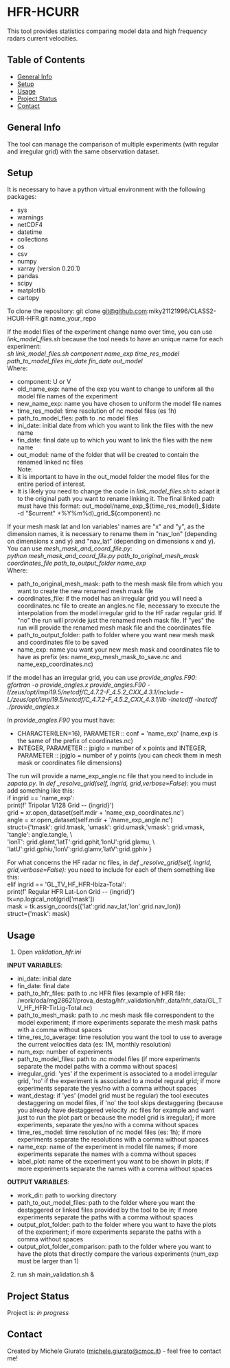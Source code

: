 # HFR-HCURR
This tool provides statistics comparing model data and high frequency radars current velocities.

## Table of Contents
* [General Info](#general-info)
* [Setup](#setup)
* [Usage](#usage)
* [Project Status](#project-status)
* [Contact](#contact)

## General Info
The tool can manage the comparison of multiple experiments (with regular and irregular grid) with the same observation dataset.

## Setup
It is necessary to have a python virtual environment with the following packages:  
* sys  
* warnings  
* netCDF4  
* datetime  
* collections  
* os  
* csv  
* numpy  
* xarray (version 0.20.1)
* pandas  
* scipy  
* matplotlib  
* cartopy  

To clone the repository: git clone git@github.com:miky21121996/CLASS2-HCUR-HFR.git name_your_repo

If the model files of the experiment change name over time, you can use *link_model_files.sh* because the tool needs to have an unique name for each experiment:  
*sh link_model_files.sh component name_exp time_res_model path_to_model_files ini_date fin_date out_model*  
Where:  
* component: U or V
* old_name_exp: name of the exp you want to change to uniform all the model file names of the experiment  
* new_name_exp: name you have chosen to uniform the model file names
* time_res_model: time resolution of nc model files (es 1h)  
* path_to_model_fles: path to .nc model files  
* ini_date: initial date from which you want to link the files with the new name
* fin_date: final date up to which you want to link the files with the new name
* out_model: name of the folder that will be created to contain the renamed linked nc files  
Note:
* it is important to have in the out_model folder the model files for the entire period of interest.  
* It is likely you need to change the code in *link_model_files.sh* to adapt it to the original path you want to rename linking it. The final linked path must have this format: out_model/name_exp_${time_res_model}_$(date -d "$current" +%Y%m%d)_grid_${component}.nc

If your mesh mask lat and lon variables' names are "x" and "y", as the dimension names, it is necessary to rename them in "nav_lon" (depending on dimensions x and y) and "nav_lat" (depending on dimensions x and y). You can use *mesh_mask_and_coord_file.py*:  
*python mesh_mask_and_coord_file.py path_to_original_mesh_mask coordinates_file path_to_output_folder name_exp*  
Where:  
* path_to_original_mesh_mask: path to the mesh mask file from which you want to create the new renamed mesh mask file
* coordinates_file: if the model has an irregular grid you will need a coordinates.nc file to create an angles.nc file, necessary to execute the interpolation from the model irregular grid to the HF radar regular grid. If "no" the run will provide just the renamed mesh mask file. If "yes" the run will provide the renamed mesh mask file and the coordinates file
* path_to_output_folder: path to folder where you want new mesh mask and coordinates file to be saved
* name_exp: name you want your new mesh mask and coordinates file to have as prefix (es: name_exp_mesh_mask_to_save.nc and name_exp_coordinates.nc)

If the model has an irregular grid, you can use *provide_angles.F90*:  
*gfortran -o provide_angles.x provide_angles.F90 -I/zeus/opt/impi19.5/netcdf/C_4.7.2-F_4.5.2_CXX_4.3.1/include -L/zeus/opt/impi19.5/netcdf/C_4.7.2-F_4.5.2_CXX_4.3.1/lib -lnetcdff -lnetcdf*
*./provide_angles.x*  

In *provide_angles.F90* you must have:  
*  CHARACTER(LEN=16), PARAMETER :: conf = 'name_exp' (name_exp is the same of the prefix of coordinates.nc)  
*   INTEGER, PARAMETER :: jpiglo = number of x points and INTEGER, PARAMETER :: jpjglo = number of y points (you can check them in mesh mask or coordinates file dimensions)

The run will provide a name_exp_angle.nc file that you need to include in *zapata.py*.
In *def _resolve_grid(self, ingrid, grid,verbose=False):* you must add something like this:  
if ingrid == 'name_exp':  
    print(f' Tripolar 1/128 Grid -- {ingrid}')  
    grid = xr.open_dataset(self.mdir + 'name_exp_coordinates.nc')  
    angle = xr.open_dataset(self.mdir + '/name_exp_angle.nc')  
    struct={'tmask': grid.tmask, 'umask': grid.umask,'vmask': grid.vmask, 'tangle': angle.tangle, \  
            'lonT': grid.glamt,'latT':grid.gphit,'lonU':grid.glamu, \  
            'latU':grid.gphiu,'lonV':grid.glamv,'latV':grid.gphiv  }  
  
For what concerns the HF radar nc files, in *def _resolve_grid(self, ingrid, grid,verbose=False):* you need to include for each of them something like this:  
elif ingrid == 'GL_TV_HF_HFR-Ibiza-Total':  
    print(f' Regular HFR Lat-Lon Grid -- {ingrid}')  
    tk=np.logical_not(grid['mask'])  
    mask = tk.assign_coords({'lat':grid.nav_lat,'lon':grid.nav_lon})  
    struct={'mask': mask}  

## Usage

1. Open *validation_hfr.ini*

**INPUT VARIABLES**:

* ini_date: initial date  
* fin_date: final date  
* path_to_hfr_files: path to .nc HFR files (example of HFR file: /work/oda/mg28621/prova_destag/hfr_validation/hfr_data/hfr_data/GL_TV_HF_HFR-TirLig-Total.nc)
* path_to_mesh_mask: path to .nc mesh mask file correspondent to the model experiment; if more experiments separate the mesh mask paths with a comma without spaces  
* time_res_to_average: time resolution you want the tool to use to average the current velocities data (es: 1M, monthly resolution)  
* num_exp: number of experiments
* path_to_model_files: path to .nc model files (if more experiments separate the model paths with a comma without spaces)  
* irregular_grid: 'yes' if the experiment is associated to a model irregular grid, 'no' if the experiment is associated to a model regural grid; if more experiments separate the yes/no with a comma without spaces  
* want_destag: if 'yes' (model grid must be regular) the tool executes destaggering on model files, if 'no' the tool skips destaggering (because you already have destaggered velocity .nc files for example and want just to run the plot part or because the model grid is irregular); if more experiments, separate the yes/no with a comma without spaces  
* time_res_model: time resolution of nc model files (es: 1h); if more experiments separate the resolutions with a comma without spaces  
* name_exp: name of the experiment in model file names; if more experiments separate the names with a comma without spaces  
* label_plot: name of the experiment you want to be shown in plots; if more experiments separate the names with a comma without spaces  

**OUTPUT VARIABLES**:

* work_dir: path to working directory  
* path_to_out_model_files: path to the folder where you want the destaggered or linked files provided by the tool to be in; if more experiments separate the paths with a comma without spaces  
* output_plot_folder: path to the folder where you want to have the plots of the experiment; if more experiments separate the paths with a comma without spaces  
* output_plot_folder_comparison: path to the folder where you want to have the plots that directly compare the various experiments (num_exp must be larger than 1)

2. run sh main_validation.sh &

## Project Status
Project is: _in progress_ 

## Contact
Created by Michele Giurato (michele.giurato@cmcc.it) - feel free to contact me!
